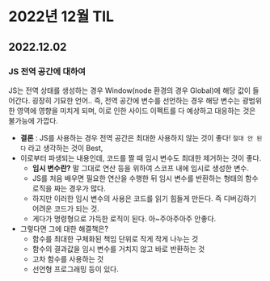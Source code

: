 # 2022년 12월 TIL

## 2022.12.02

### JS 전역 공간에 대하여

JS는 전역 상태를 생성하는 경우 Window(node 환경의 경우 Global)에 해당 값이 들어간다. 굉장히 기묘한 언어.. 즉, 전역 공간에 변수를 선언하는 경우 해당 변수는 광범위한 영역에 영향을 미치게 되며, 이로 인한 사이드 이펙트를 다 예상하고 대응하는 것은 불가능에 가깝다.

- **결론** : JS를 사용하는 경우 전역 공간은 최대한 사용하지 않는 것이 좋다! `절대 안 된다` 라고 생각하는 것이 Best,
- 이로부터 파생되는 내용인데, 코드를 짤 때 임시 변수도 최대한 제거하는 것이 좋다.
  - **임시 변수란?** 말 그대로 연산 등을 위하여 스코프 내에 임시로 생성한 변수.
  - JS를 처음 배우면 필요한 연산을 수행한 뒤 임시 변수를 반환하는 형태의 함수 로직을 짜는 경우가 많다.
  - 하지만 이러한 임시 변수의 사용은 코드를 읽기 힘들게 만든다. 즉 디버깅하기 어려운 코드가 되는 것.
  - 게다가 명령형으로 가득한 로직이 된다. 아~주아주아주 안좋다.
- 그렇다면 그에 대한 해결책은?
  - 함수를 최대한 구체화된 책임 단위로 작게 작게 나누는 것
  - 함수의 결과값을 임시 변수를 거치지 않고 바로 반환하는 것
  - 고차 함수를 사용하는 것
  - 선언형 프로그래밍 등이 있다.
